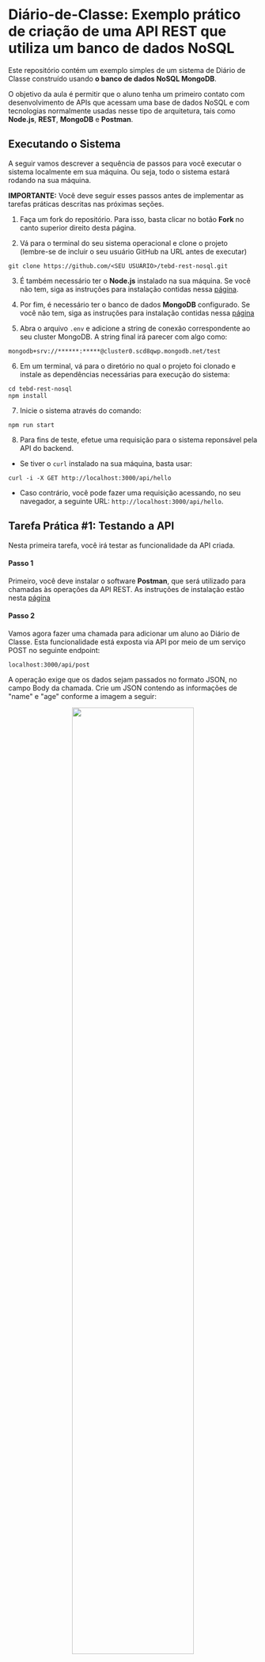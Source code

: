 # Diário-de-Classe: Exemplo prático de criação de uma API REST que utiliza um banco de dados NoSQL

Este repositório contém um exemplo simples de um sistema de Diário de Classe construído usando **o banco de dados NoSQL MongoDB**.

O objetivo da aula é permitir que o aluno tenha um primeiro contato com desenvolvimento de APIs que acessam uma base de dados NoSQL e com tecnologias normalmente usadas nesse tipo de arquitetura, tais como **Node.js**, **REST**, **MongoDB** e **Postman**.

## Executando o Sistema

A seguir vamos descrever a sequência de passos para você executar o sistema localmente em sua máquina. Ou seja, todo o sistema estará rodando na sua máquina.

**IMPORTANTE:** Você deve seguir esses passos antes de implementar as tarefas práticas descritas nas próximas seções.

1. Faça um fork do repositório. Para isso, basta clicar no botão **Fork** no canto superior direito desta página.

2. Vá para o terminal do seu sistema operacional e clone o projeto (lembre-se de incluir o seu usuário GitHub na URL antes de executar)

```
git clone https://github.com/<SEU USUÁRIO>/tebd-rest-nosql.git
```

3. É também necessário ter o **Node.js** instalado na sua máquina. Se você não tem, siga as instruções para instalação contidas nessa [página](https://nodejs.org/en/download/).

4. Por fim, é necessário ter o banco de dados **MongoDB** configurado. Se você não tem, siga as instruções para instalação contidas nessa [página](https://github.com/fabsfernandes/tebd-rest-nosql/blob/main/MONGODB-INSTALACAO.md)


5. Abra o arquivo `.env` e adicione a string de conexão correspondente ao seu cluster MongoDB. A string final irá parecer com algo como:

```
mongodb+srv://******:*****@cluster0.scd8qwp.mongodb.net/test
```

6. Em um terminal, vá para o diretório no qual o projeto foi clonado e instale as dependências necessárias para execução do sistema:

```
cd tebd-rest-nosql
npm install
```

7. Inicie o sistema através do comando:

```
npm run start
```

8.  Para fins de teste, efetue uma requisição para o sistema reponsável pela API do backend.

-   Se tiver o `curl` instalado na sua máquina, basta usar:

```
curl -i -X GET http://localhost:3000/api/hello
```

-   Caso contrário, você pode fazer uma requisição acessando, no seu navegador, a seguinte URL: `http://localhost:3000/api/hello`.


## Tarefa Prática #1: Testando a API

Nesta primeira tarefa, você irá testar as funcionalidade da API criada.

#### Passo 1

Primeiro, você deve instalar o software **Postman**, que será utilizado para chamadas às operações da API REST.
As instruções de instalação estão nesta [página](https://www.postman.com/downloads/)

#### Passo 2

Vamos agora fazer uma chamada para adicionar um aluno ao Diário de Classe.
Esta funcionalidade está exposta via API por meio de um serviço POST no seguinte endpoint:

```
localhost:3000/api/post
```

A operação exige que os dados sejam passados no formato JSON, no campo Body da chamada.
Crie um JSON contendo as informações de "name" e "age" conforme a imagem a seguir:

<p align="center">
    <img width="70%" src="https://github.com/fabsfernandes/tebd-rest-nosql/blob/main/Screen%20Shot%202022-11-22%20at%2000.27.27.png" />
</p>

Clique em `send`para fazer a requisição.

#### Passo 3

Observe o resultado. Ele deve ter o código 200 (OK).

#### Passo 4

Agora vamos fazer uma chamada para identificar todos os alunos que fazem parte do Diário de Classe.

Esta funcionalidade está exposta via API por meio de um serviço GET no seguinte endpoint:

```
localhost:3000/api/getAll
```

Nesta chamada, não é necessário enviar nenhum dado. É apenas uma chamada "GET".
Clique em `send`para fazer a requisição.

#### Passo 5

Observe o resultado. Ele deve ter o código 200 (OK), bem como todos os alunos do Diário de Classe.

## Tarefa Prática #2: Explorando demais funcionalidades da API

A API REST construída possui as seguintes operações:
POST
GET
DEL
PATCH

#### Passo 1

Realize uma chamada para cada operação.


## Tarefa Prática #3: Adicionando uma nova informação no Diário de Classe

Adicione o campo `nota` aos documentos do seu banco de dados.
